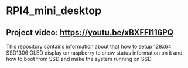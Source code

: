 # RPI4_mini_desktop
## Project video: https://youtu.be/xBXFFl116PQ
This repository contains information about that how to setup 128x64 SSD1306 OLED display on raspberry to show status information on it and how to boot from SSD and make the system running on SSD. 
